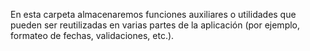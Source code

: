 En esta carpeta almacenaremos funciones auxiliares o utilidades que pueden ser reutilizadas en varias partes de la aplicación (por ejemplo, formateo de fechas, validaciones, etc.).